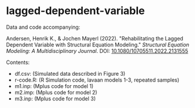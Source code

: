 # lagged-dependent-variable
Data and code accompanying:

Andersen, Henrik K., &amp; Jochen Mayerl (2022). "Rehabilitating the Lagged Dependent Variable with Structural Equation Modeling." *Structural Equation Modeling: A Multidisciplinary Journal*. DOI: [10.1080/10705511.2022.2131555](https://doi.org/10.1080/10705511.2022.2131555)

Contents: 

- df.csv:   (Simulated data described in Figure 3)
- r-code.R: (R Simulation code, lavaan models 1-3, repeated samples)
- m1.inp:   (Mplus code for model 1)
- m2.imp:   (Mplus code for model 2)
- m3.inp:   (Mplus code for model 3)

